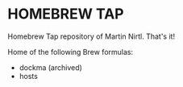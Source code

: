 # HOMEBREW TAP

Homebrew Tap repository of Martin Nirtl. That's it!

Home of the following Brew formulas:
- dockma (archived)
- hosts
